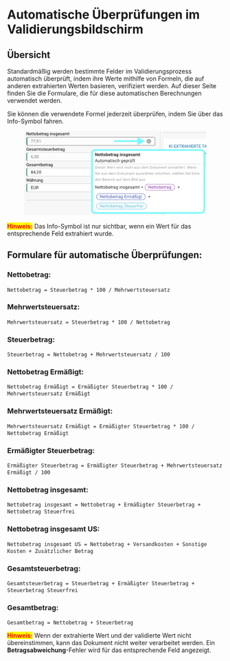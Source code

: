 # Automatische Überprüfungen im Validierungsbildschirm

## Übersicht

Standardmäßig werden bestimmte Felder im Validierungsprozess automatisch überprüft, indem ihre Werte mithilfe von Formeln, die auf anderen extrahierten Werten basieren, verifiziert werden. Auf dieser Seite finden Sie die Formulare, die für diese automatischen Berechnungen verwendet werden.

Sie können die verwendete Formel jederzeit überprüfen, indem Sie über das Info-Symbol fahren.

<figure><img src="../../../.gitbook/assets/automatic_checks_1_de.png" alt=""><figcaption></figcaption></figure>

<mark style="color:red;">**Hinweis:**</mark> Das Info-Symbol ist nur sichtbar, wenn ein Wert für das entsprechende Feld extrahiert wurde.

## Formulare für automatische Überprüfungen:

### Nettobetrag:

```
Nettobetrag = Steuerbetrag * 100 / Mehrwertsteuersatz 
```

### Mehrwertsteuersatz:

```
Mehrwertsteuersatz = Steuerbetrag * 100 / Nettobetrag 
```

### Steuerbetrag:

```
Steuerbetrag = Nettobetrag + Mehrwertsteuersatz / 100
```

### Nettobetrag Ermäßigt:

```
Nettobetrag Ermäßigt = Ermäßigter Steuerbetrag * 100 / Mehrwertsteuersatz Ermäßigt
```

### Mehrwertsteuersatz Ermäßigt:

```
Mehrwertsteuersatz Ermäßigt = Ermäßigter Steuerbetrag * 100 / Nettobetrag Ermäßigt
```

### Ermäßigter Steuerbetrag:

```
Ermäßigter Steuerbetrag = Ermäßigter Steuerbetrag + Mehrwertsteuersatz Ermäßigt / 100
```

### Nettobetrag insgesamt:

```
Nettobetrag insgesamt = Nettobetrag + Ermäßigter Steuerbetrag + Nettobetrag Steuerfrei
```

### Nettobetrag insgesamt US:

```
Nettobetrag insgesamt US = Nettobetrag + Versandkosten + Sonstige Kosten + Zusätzlicher Betrag
```

### Gesamtsteuerbetrag:

```
Gesamtsteuerbetrag = Steuerbetrag + Ermäßigter Steuerbetrag + Steuerbetrag Steuerfrei 
```

### Gesamtbetrag:

```
Gesamtbetrag = Nettobetrag + Steuerbetrag
```

<mark style="color:red;">**Hinweis:**</mark> Wenn der extrahierte Wert und der validierte Wert nicht übereinstimmen, kann das Dokument nicht weiter verarbeitet werden. Ein **Betragsabweichung**-Fehler wird für das entsprechende Feld angezeigt.
